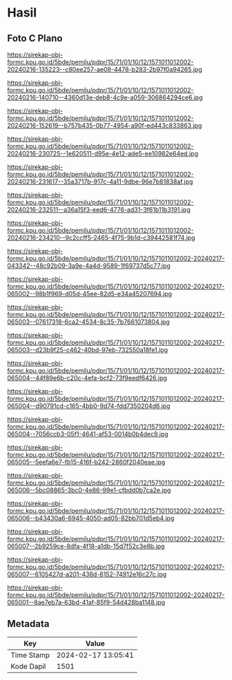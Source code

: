 # Hasil

## Foto C Plano

https://sirekap-obj-formc.kpu.go.id/5bde/pemilu/pdpr/15/71/01/10/12/1571011012002-20240216-135223--c80ee257-ae08-4478-b283-2b97f0a94265.jpg

https://sirekap-obj-formc.kpu.go.id/5bde/pemilu/pdpr/15/71/01/10/12/1571011012002-20240216-140710--4360d13e-deb8-4c9e-a059-306864294ce6.jpg

https://sirekap-obj-formc.kpu.go.id/5bde/pemilu/pdpr/15/71/01/10/12/1571011012002-20240216-152619--b757b435-0b77-4954-a90f-ed443c833863.jpg

https://sirekap-obj-formc.kpu.go.id/5bde/pemilu/pdpr/15/71/01/10/12/1571011012002-20240216-230725--1e620511-d95e-4e12-ade5-ee10982e64ed.jpg

https://sirekap-obj-formc.kpu.go.id/5bde/pemilu/pdpr/15/71/01/10/12/1571011012002-20240216-231617--35a3717b-917c-4a11-9dbe-96e7b81838af.jpg

https://sirekap-obj-formc.kpu.go.id/5bde/pemilu/pdpr/15/71/01/10/12/1571011012002-20240216-232511--a36a15f3-eed6-4776-ad31-3f61b11b3191.jpg

https://sirekap-obj-formc.kpu.go.id/5bde/pemilu/pdpr/15/71/01/10/12/1571011012002-20240216-234210--9c2ccff5-2465-4f75-9b1d-c39442581f74.jpg

https://sirekap-obj-formc.kpu.go.id/5bde/pemilu/pdpr/15/71/01/10/12/1571011012002-20240217-043342--48c92b09-3a9e-4a4d-9589-1f69737d5c77.jpg

https://sirekap-obj-formc.kpu.go.id/5bde/pemilu/pdpr/15/71/01/10/12/1571011012002-20240217-065002--98b1f969-d05d-45ee-82d5-e34a45207694.jpg

https://sirekap-obj-formc.kpu.go.id/5bde/pemilu/pdpr/15/71/01/10/12/1571011012002-20240217-065003--07617318-6ca2-4534-8c35-7b7661073804.jpg

https://sirekap-obj-formc.kpu.go.id/5bde/pemilu/pdpr/15/71/01/10/12/1571011012002-20240217-065003--d23b9f25-c462-40bd-97eb-732550a18fe1.jpg

https://sirekap-obj-formc.kpu.go.id/5bde/pemilu/pdpr/15/71/01/10/12/1571011012002-20240217-065004--44f89e6b-c20c-4efa-bcf2-73f9eedf6426.jpg

https://sirekap-obj-formc.kpu.go.id/5bde/pemilu/pdpr/15/71/01/10/12/1571011012002-20240217-065004--d90791cd-c165-4bb0-9d74-fdd7350204d6.jpg

https://sirekap-obj-formc.kpu.go.id/5bde/pemilu/pdpr/15/71/01/10/12/1571011012002-20240217-065004--7056ccb3-05f1-4641-af53-0014b0b4dec9.jpg

https://sirekap-obj-formc.kpu.go.id/5bde/pemilu/pdpr/15/71/01/10/12/1571011012002-20240217-065005--5eefa6e7-fb15-416f-b242-2860f2040eae.jpg

https://sirekap-obj-formc.kpu.go.id/5bde/pemilu/pdpr/15/71/01/10/12/1571011012002-20240217-065006--5bc08865-3bc0-4e86-99e1-cfbdd0b7ca2e.jpg

https://sirekap-obj-formc.kpu.go.id/5bde/pemilu/pdpr/15/71/01/10/12/1571011012002-20240217-065006--b43430a6-6945-4050-ad05-82bb701d5eb4.jpg

https://sirekap-obj-formc.kpu.go.id/5bde/pemilu/pdpr/15/71/01/10/12/1571011012002-20240217-065007--2b9259ce-8dfa-4f18-a1db-15d7f52c3e8b.jpg

https://sirekap-obj-formc.kpu.go.id/5bde/pemilu/pdpr/15/71/01/10/12/1571011012002-20240217-065007--6105427d-a201-436d-8152-74912e16c27c.jpg

https://sirekap-obj-formc.kpu.go.id/5bde/pemilu/pdpr/15/71/01/10/12/1571011012002-20240217-065001--8ae7eb7a-63bd-41af-85f9-54d428ba1148.jpg


## Metadata

| Key        | Value               |
| ---------- | ------------------- |
| Time Stamp | 2024-02-17 13:05:41 |
| Kode Dapil | 1501                |




